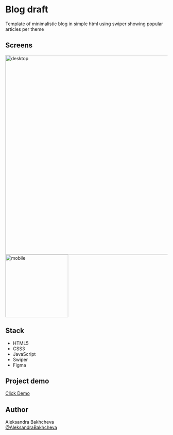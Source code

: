 # Blog draft

Template of minimalistic blog in simple html using swiper showing popular articles per theme

## Screens

<img width="621" alt="desktop" src="gifs/desktop.gif">
<img width="195" alt="mobile" src="gifs/mobile.gif">

## Stack

- HTML5
- CSS3
- JavaScript
- Swiper
- Figma

## Project demo

<a target="_blank" href="https://aleksandrabakhcheva.github.io/blog-template/">Click Demo</a>

## Author

Aleksandra Bakhcheva<br>
[@AleksandraBakhcheva](https://github.com/AleksandraBakhcheva)
